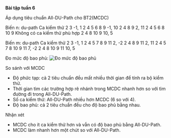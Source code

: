 **Bài tập tuần 6**

Áp dụng tiêu chuẩn All-DU-Path cho BT2(MCDC)

Biến n:
du-path				Ca kiểm thử
2 3						-1, 1
2 4 5 6 8 9			-1, 10
2 4 8 9					2, 11
2 4 5 6 8 10 9		Không có ca kiểm thử phù hợp
2 4 8 10 9			10, 5

Biến m:
du-path				Ca kiểm thử
2 3					-1, 1
2 4 5 7 8 9 11		2, -2
2 4 8 9 11			2, 11
2 4 5 7 8 10 9 11	7, -2
2 4 8 10 9 11		10, 5

Đo mức độ bao phủ:
![Đo mức độ bao phủ](https://github.com/vutung189/int3117-2016/blob/master/LeDuyMinh/BT2/DoDoBaoPhu.png)

So sánh với MCDC

 - Độ phức tạp: cả 2 tiêu chuẩn đều mất nhiều thời gian để tính ra bộ kiểm thử. 
 - Thời gian tìm các trường hợp rẽ nhánh trong MCDC nhanh hơn so với tìm đường đi trong All-DU-Path.
 - Số ca kiểm thử: All-DU-Path nhiều hơn MCDC (6 so với 4).
 - Độ bao phủ: cả 2 tiêu chuẩn đều cho độ bao phủ bằng nhau.

Nhận xét

 - MCDC cho ít ca kiểm thử hơn và vẫn có độ bao phủ bằng All-DU-Path.
 - MCDC làm nhanh hơn một chút so với All-DU-Path.